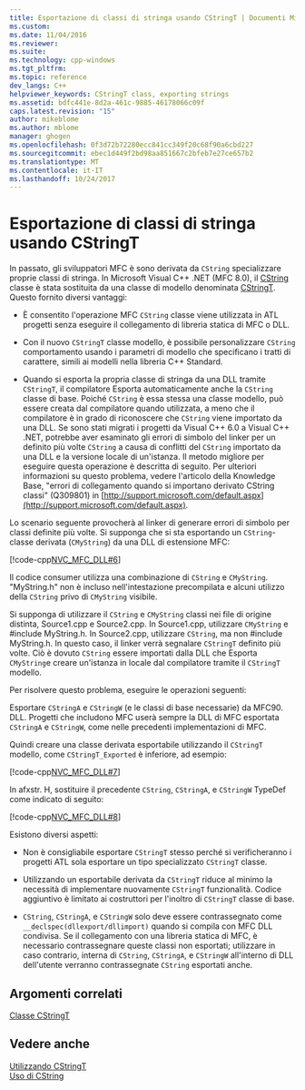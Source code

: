 ```yaml
---
title: Esportazione di classi di stringa usando CStringT | Documenti Microsoft
ms.custom: 
ms.date: 11/04/2016
ms.reviewer: 
ms.suite: 
ms.technology: cpp-windows
ms.tgt_pltfrm: 
ms.topic: reference
dev_langs: C++
helpviewer_keywords: CStringT class, exporting strings
ms.assetid: bdfc441e-8d2a-461c-9885-46178066c09f
caps.latest.revision: "15"
author: mikeblome
ms.author: mblome
manager: ghogen
ms.openlocfilehash: 0f3d72b72280ecc841cc349f20c68f90a6cbd227
ms.sourcegitcommit: ebec1d449f2bd98aa851667c2bfeb7e27ce657b2
ms.translationtype: MT
ms.contentlocale: it-IT
ms.lasthandoff: 10/24/2017
---
```

# <a name="exporting-string-classes-using-cstringt"></a>Esportazione di classi di stringa usando CStringT
In passato, gli sviluppatori MFC è sono derivata da `CString` specializzare proprie classi di stringa. In Microsoft Visual C++ .NET (MFC 8.0), il [CString](../atl-mfc-shared/using-cstring.md) classe è stata sostituita da una classe di modello denominata [CStringT](../atl-mfc-shared/reference/cstringt-class.md). Questo fornito diversi vantaggi:  
  
-   È consentito l'operazione MFC `CString` classe viene utilizzata in ATL progetti senza eseguire il collegamento di libreria statica di MFC o DLL.  
  
-   Con il nuovo `CStringT` classe modello, è possibile personalizzare `CString` comportamento usando i parametri di modello che specificano i tratti di carattere, simili ai modelli nella libreria C++ Standard.  
  
-   Quando si esporta la propria classe di stringa da una DLL tramite `CStringT`, il compilatore Esporta automaticamente anche la `CString` classe di base. Poiché `CString` è essa stessa una classe modello, può essere creata dal compilatore quando utilizzata, a meno che il compilatore è in grado di riconoscere che `CString` viene importato da una DLL. Se sono stati migrati i progetti da Visual C++ 6.0 a Visual C++ .NET, potrebbe aver esaminato gli errori di simbolo del linker per un definito più volte `CString` a causa di conflitti del `CString` importato da una DLL e la versione locale di un'istanza. Il metodo migliore per eseguire questa operazione è descritta di seguito. Per ulteriori informazioni su questo problema, vedere l'articolo della Knowledge Base, "errori di collegamento quando si importano derivato CString classi" (Q309801) in [http://support.microsoft.com/default.aspx](http://support.microsoft.com/default.aspx).  
  
 Lo scenario seguente provocherà al linker di generare errori di simbolo per classi definite più volte. Si supponga che si sta esportando un `CString`-classe derivata (`CMyString`) da una DLL di estensione MFC:  
  
 [!code-cpp[NVC_MFC_DLL#6](../atl-mfc-shared/codesnippet/cpp/exporting-string-classes-using-cstringt_1.cpp)]  
  
 Il codice consumer utilizza una combinazione di `CString` e `CMyString`. "MyString.h" non è incluso nell'intestazione precompilata e alcuni utilizzo della `CString` privo di `CMyString` visibile.  
  
 Si supponga di utilizzare il `CString` e `CMyString` classi nei file di origine distinta, Source1.cpp e Source2.cpp. In Source1.cpp, utilizzare `CMyString` e #include MyString.h. In Source2.cpp, utilizzare `CString`, ma non #include MyString.h. In questo caso, il linker verrà segnalare `CStringT` definito più volte. Ciò è dovuto `CString` essere importati dalla DLL che Esporta `CMyString`e creare un'istanza in locale dal compilatore tramite il `CStringT` modello.  
  
 Per risolvere questo problema, eseguire le operazioni seguenti:  
  
 Esportare `CStringA` e `CStringW` (e le classi di base necessarie) da MFC90. DLL. Progetti che includono MFC userà sempre la DLL di MFC esportata `CStringA` e `CStringW`, come nelle precedenti implementazioni di MFC.  
  
 Quindi creare una classe derivata esportabile utilizzando il `CStringT` modello, come `CStringT_Exported` è inferiore, ad esempio:  
  
 [!code-cpp[NVC_MFC_DLL#7](../atl-mfc-shared/codesnippet/cpp/exporting-string-classes-using-cstringt_2.cpp)]  
  
 In afxstr. H, sostituire il precedente `CString`, `CStringA`, e `CStringW` TypeDef come indicato di seguito:  
  
 [!code-cpp[NVC_MFC_DLL#8](../atl-mfc-shared/codesnippet/cpp/exporting-string-classes-using-cstringt_3.cpp)]  
  
 Esistono diversi aspetti:  
  
-   Non è consigliabile esportare `CStringT` stesso perché si verificheranno i progetti ATL sola esportare un tipo specializzato `CStringT` classe.  
  
-   Utilizzando un esportabile derivata da `CStringT` riduce al minimo la necessità di implementare nuovamente `CStringT` funzionalità. Codice aggiuntivo è limitato ai costruttori per l'inoltro di `CStringT` classe di base.  
  
-   `CString`, `CStringA`, e `CStringW` solo deve essere contrassegnato come `__declspec(dllexport/dllimport)` quando si compila con MFC DLL condivisa. Se il collegamento con una libreria statica di MFC, è necessario contrassegnare queste classi non esportati; utilizzare in caso contrario, interna di `CString`, `CStringA`, e `CStringW` all'interno di DLL dell'utente verranno contrassegnate `CString` esportati anche.  
  
## <a name="related-topics"></a>Argomenti correlati  
 [Classe CStringT](../atl-mfc-shared/reference/cstringt-class.md)  
  
## <a name="see-also"></a>Vedere anche  
 [Utilizzando CStringT](../atl-mfc-shared/using-cstringt.md)   
 [Uso di CString](../atl-mfc-shared/using-cstring.md)

